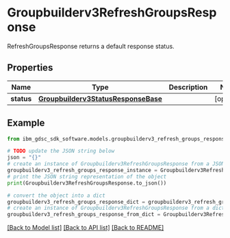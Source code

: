 # Groupbuilderv3RefreshGroupsResponse

RefreshGroupsResponse returns a default response status.

## Properties

Name | Type | Description | Notes
------------ | ------------- | ------------- | -------------
**status** | [**Groupbuilderv3StatusResponseBase**](Groupbuilderv3StatusResponseBase.md) |  | [optional] 

## Example

```python
from ibm_gdsc_sdk_software.models.groupbuilderv3_refresh_groups_response import Groupbuilderv3RefreshGroupsResponse

# TODO update the JSON string below
json = "{}"
# create an instance of Groupbuilderv3RefreshGroupsResponse from a JSON string
groupbuilderv3_refresh_groups_response_instance = Groupbuilderv3RefreshGroupsResponse.from_json(json)
# print the JSON string representation of the object
print(Groupbuilderv3RefreshGroupsResponse.to_json())

# convert the object into a dict
groupbuilderv3_refresh_groups_response_dict = groupbuilderv3_refresh_groups_response_instance.to_dict()
# create an instance of Groupbuilderv3RefreshGroupsResponse from a dict
groupbuilderv3_refresh_groups_response_from_dict = Groupbuilderv3RefreshGroupsResponse.from_dict(groupbuilderv3_refresh_groups_response_dict)
```
[[Back to Model list]](../README.md#documentation-for-models) [[Back to API list]](../README.md#documentation-for-api-endpoints) [[Back to README]](../README.md)


